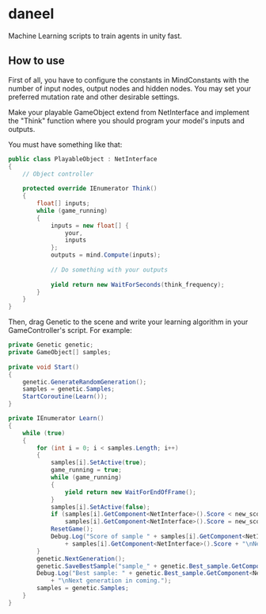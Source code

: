 # daneel
Machine Learning scripts to train agents in unity fast.

## How to use
First of all, you have to configure the constants in MindConstants with the number of input nodes, output nodes and hidden nodes. You may set your preferred mutation rate and other desirable settings.

Make your playable GameObject extend from NetInterface and implement the "Think" function where you should program your model's inputs and outputs.

You must have something like that:
``` C#
public class PlayableObject : NetInterface
{
    // Object controller
  
    protected override IEnumerator Think()
    {
        float[] inputs;
        while (game_running)
        {
            inputs = new float[] {
                your,
                inputs
            };
            outputs = mind.Compute(inputs);
            
            // Do something with your outputs
           
            yield return new WaitForSeconds(think_frequency);
        }
    }
}
```
Then, drag Genetic to the scene and write your learning algorithm in your GameController's script. For example:
``` C#
private Genetic genetic;
private GameObject[] samples;
    
private void Start()
{
    genetic.GenerateRandomGeneration();
    samples = genetic.Samples;
    StartCoroutine(Learn());
}    

private IEnumerator Learn()
{
    while (true)
    {
        for (int i = 0; i < samples.Length; i++)
        {
            samples[i].SetActive(true);
            game_running = true;
            while (game_running)
            {
                yield return new WaitForEndOfFrame();
            }
            samples[i].SetActive(false);
            if (samples[i].GetComponent<NetInterface>().Score < new_score)
                samples[i].GetComponent<NetInterface>().Score = new_score;
            ResetGame();
            Debug.Log("Score of sample " + samples[i].GetComponent<NetInterface>().Id + ": " 
                + samples[i].GetComponent<NetInterface>().Score + "\nNext sample incoming...");
        }
        genetic.NextGeneration();
        genetic.SaveBestSample("sample_" + genetic.Best_sample.GetComponent<NetInterface>().Id + ".txt");
        Debug.Log("Best sample: " + genetic.Best_sample.GetComponent<NetInterface>().Id 
            + "\nNext generation in coming.");
        samples = genetic.Samples;
    }
}
```
